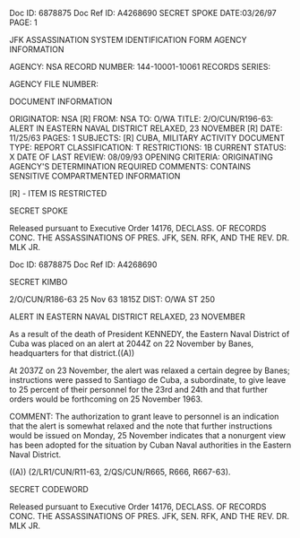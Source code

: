 Doc ID: 6878875 Doc Ref ID: A4268690
SECRET SPOKE DATE:03/26/97
PAGE: 1

JFK ASSASSINATION SYSTEM
IDENTIFICATION FORM
AGENCY INFORMATION

AGENCY: NSA
RECORD NUMBER: 144-10001-10061
RECORDS SERIES:

AGENCY FILE NUMBER:

DOCUMENT INFORMATION

ORIGINATOR: NSA [R]
FROM: NSA
TO: O/WA
TITLE:
2/O/CUN/R196-63: ALERT IN EASTERN NAVAL DISTRICT RELAXED, 23 NOVEMBER [R]
DATE: 11/25/63
PAGES: 1
SUBJECTS: [R]
CUBA, MILITARY ACTIVITY
DOCUMENT TYPE: REPORT
CLASSIFICATION: T
RESTRICTIONS: 1B
CURRENT STATUS: X
DATE OF LAST REVIEW: 08/09/93
OPENING CRITERIA:
ORIGINATING AGENCY'S DETERMINATION REQUIRED
COMMENTS:
CONTAINS SENSITIVE COMPARTMENTED INFORMATION

[R] - ITEM IS RESTRICTED

SECRET SPOKE

Released pursuant to Executive Order 14176, DECLASS. OF RECORDS CONC. THE ASSASSINATIONS OF PRES. JFK, SEN.
RFK, AND THE REV. DR. MLK JR.

Doc ID: 6878875 Doc Ref ID: A4268690

SECRET KIMBO

2/O/CUN/R186-63
25 Nov 63 1815Z
DIST: O/WA
ST 250

ALERT IN EASTERN NAVAL DISTRICT RELAXED, 23 NOVEMBER

As a result of the death of President KENNEDY, the Eastern
Naval District of Cuba was placed on an alert at 2044Z on
22 November by Banes, headquarters for that district.((A))

At 2037Z on 23 November, the alert was relaxed a certain
degree by Banes; instructions were passed to Santiago de Cuba,
a subordinate, to give leave to 25 percent of their personnel
for the 23rd and 24th and that further orders would be forthcoming
on 25 November 1963.

COMMENT: The authorization to grant leave to personnel is an
indication that the alert is somewhat relaxed and
the note that further instructions would be issued on
Monday, 25 November indicates that a nonurgent view
has been adopted for the situation by Cuban Naval
authorities in the Eastern Naval District.

((A)) (2/LR1/CUN/R11-63, 2/QS/CUN/R665, R666, R667-63).

SECRET CODEWORD

Released pursuant to Executive Order 14176, DECLASS. OF RECORDS CONC. THE ASSASSINATIONS OF PRES. JFK, SEN.
RFK, AND THE REV. DR. MLK JR.
